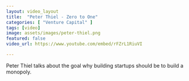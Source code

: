 ```yaml
---
layout: video_layout
title:  "Peter Thiel - Zero to One"
categories: [ "Venture Capital" ]
tags: [video]
image: assets/images/peter-thiel.png
featured: false
video_url: https://www.youtube.com/embed/rFZrL1RiuVI

---
```

Peter Thiel talks about the goal why building startups should be to build a monopoly.